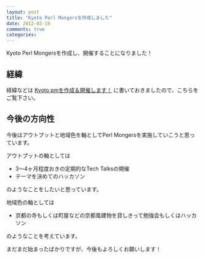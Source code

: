 ```yaml
---
layout: post
title: "Kyoto Perl Mongersを作成しました"
date: 2012-02-16
comments: true
categories:
---
```


Kyoto Perl Mongersを作成し、開催することになりました！

## 経緯

経緯などは [Kyoto.pmを作成＆開催します！](http://d.hatena.ne.jp/shiba_yu36/20120216/1329364891) に書いておきましたので、こちらをご覧下さい。

## 今後の方向性

今後はアウトプットと地域色を軸としてPerl Mongersを実施していこうと思っています。

アウトプットの軸としては

* 3～4ヶ月程度おきの定期的なTech Talksの開催
* テーマを決めてのハッカソン

のようなことをしたいと思っています。

地域色の軸としては

* 京都の寺もしくは町屋などの京都風建物を貸しきって勉強会もしくはハッカソン

のようなことを考えています。

まだまだ始まったばかりですが、今後もよろしくお願いします！

